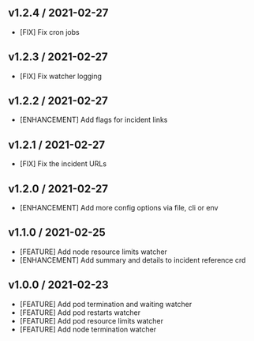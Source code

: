 ## v1.2.4 / 2021-02-27

- [FIX] Fix cron jobs

## v1.2.3 / 2021-02-27

- [FIX] Fix watcher logging

## v1.2.2 / 2021-02-27

- [ENHANCEMENT] Add flags for incident links

## v1.2.1 / 2021-02-27

- [FIX] Fix the incident URLs

## v1.2.0 / 2021-02-27

- [ENHANCEMENT] Add more config options via file, cli or env

## v1.1.0 / 2021-02-25

- [FEATURE] Add node resource limits watcher
- [ENHANCEMENT] Add summary and details to incident reference crd

## v1.0.0 / 2021-02-23

- [FEATURE] Add pod termination and waiting watcher
- [FEATURE] Add pod restarts watcher
- [FEATURE] Add pod resource limits watcher
- [FEATURE] Add node termination watcher
